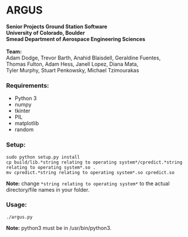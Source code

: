 ARGUS
=======

__Senior Projects Ground Station Software__<br />
__University of Colorado, Boulder__<br />
__Smead Department of Aerospace Engineering Sciences__ <br />
<br />
__Team:__ <br />
Adam Dodge, Trevor Barth, Anahid Blaisdell, Geraldine Fuentes,<br />
Thomas Fulton, Adam Hess, Janell Lopez, Diana Mata, <br />
Tyler Murphy, Stuart Penkowsky, Michael Tzimourakas

### Requirements:

  - Python 3
  - numpy
  - tkinter
  - PIL
  - matplotlib
  - random

### Setup:

```
sudo python setup.py install 
cp build/lib.*string relating to operating system*/cpredict.*string relating to operating system*.so .
mv cpredict.*string relating to operating system*.so cpredict.so
```
__Note:__ change `*string relating to operating system*` to the actual directory/file names in your folder.

### Usage:

```./argus.py```

__Note:__ python3 must be in /usr/bin/python3.
